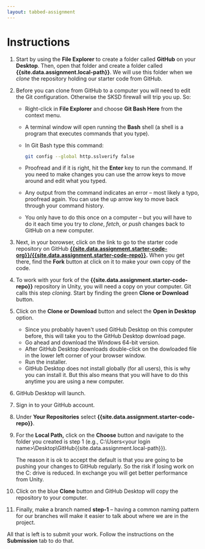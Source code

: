 ```yaml
---
layout: tabbed-assignment
---
```


# Instructions

1. Start by using the **File Explorer** to create a folder called **GitHub** on your **Desktop**. Then, open that folder and create a folder called **{{site.data.assignment.local-path}}**. We will use this folder when we _clone_ the repository holding our starter code from GitHub.
1. Before you can clone from GitHub to a computer you will need to edit the Git configuration. Otherwise the SKSD firewall will trip you up. So:
   - Right-click in **File Explorer** and choose **Git Bash Here** from the context menu.
   - A terminal window will open running the **Bash** shell (a shell is a program that executes commands that you type).
   - In Git Bash type this command:

      ```bash
      git config --global http.sslverify false
      ```
   - Proofread and if it is right, hit the **Enter** key to run the command. If you need to make changes you can use the arrow keys to move around and edit what you typed.
   - Any output from the command indicates an error – most likely a typo, proofread again. You can use the up arrow key to move back through your command history.
   - You only have to do this once on a computer – but you will have to do it each time you try to _clone_, _fetch_, or _push_ changes back to GitHub on a new computer.
1. Next, in your borowser, click on the link to go to the starter code repository on GitHub **[{{site.data.assignment.starter-code-org}}/{{site.data.assignment.starter-code-repo}}][starter-code-url].** When you get there, find the **Fork** button at click on it to make your own copy of the code.
1. To work with your fork of the **{{site.data.assignment.starter-code-repo}}** repository in Unity, you will need a copy on your computer. Git calls this step _cloning_. Start by finding the green **Clone or Download** button.
1. Click on the **Clone or Download** button and select the **Open in Desktop** option.
   - Since you probably haven't used GitHub Desktop on this computer before, this will take you to the GitHub Desktop download page.
   - Go ahead and download the Windows 64-bit version.
   - After GitHub Desktop downloads double-click on the dowloaded file in the lower left corner of your browser window.
   - Run the installer.
   - GitHub Desktop does not install globally (for all users), this is why you can install it. But this also means that you will have to do this anytime you are using a new computer.
1. GitHub Desktop will launch.
1. Sign in to your GitHub account.
1. Under **Your Repositories** select **{{site.data.assignment.starter-code-repo}}**.
1. For the **Local Path,** click on the **Choose** button and navigate to the folder you created is step 1 (e.g., C:\Users\<your login name>\Desktop\GitHub\{{site.data.assignment.local-path}}). 

   The reason it is ok to accept the default is that you are going to be pushing your changes to GitHub regularly. So the risk if losing work on the C: drive is reduced. In exchange you will get better performance from Unity.
1. Click on the blue **Clone** button and GitHub Desktop will copy the repository to your computer.
1. Finally, make a branch named **step-1** – having a common naming pattern for our branches will make it easier to talk about where we are in the project.

All that is left is to submit your work. Follow the instructions on the **Submission** tab to do that.

<!-- Don't edit links here, change them in _data/assignment.yml instead, -->

[slides]: <{{site.data.assignment.slides}}>
[starter-code-url]: <{{site.data.assignment.starter-code-url}}>
[template]: <{{site.data.assignment.template}}>
